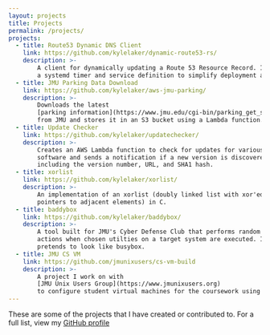 ```yaml
---
layout: projects
title: Projects
permalink: /projects/
projects:
  - title: Route53 Dynamic DNS Client
    link: https://github.com/kylelaker/dynamic-route53-rs/
    description: >-
        A client for dynamically updating a Route 53 Resource Record. Includes
        a systemd timer and service definition to simplify deployment and setup.
  - title: JMU Parking Data Download
    link: https://github.com/kylelaker/aws-jmu-parking/
    description: >-
        Downloads the latest
        [parking information](https://www.jmu.edu/cgi-bin/parking_get_sign_data.cgi)
        from JMU and stores it in an S3 bucket using a Lambda function.
  - title: Update Checker
    link: https://github.com/kylelaker/updatechecker/
    description: >-
        Creates an AWS Lambda function to check for updates for various
        software and sends a notification if a new version is discovered,
        including the version number, URL, and SHA1 hash.
  - title: xorlist
    link: https://github.com/kylelaker/xorlist/
    description: >-
        An implementation of an xorlist (doubly linked list with xor'ed
        pointers to adjacent elements) in C.
  - title: baddybox
    link: https://github.com/kylelaker/baddybox/
    description: >-
        A tool built for JMU's Cyber Defense Club that performs random unwanted
        actions when chosen utilties on a target system are executed. It
        pretends to look like busybox.
  - title: JMU CS VM
    link: https://github.com/jmunixusers/cs-vm-build
    description: >-
        A project I work on with
        [JMU Unix Users Group](https://www.jmunixusers.org)
        to configure student virtual machines for the coursework using Ansible.
---
```


These are some of the projects that I have created or contributed to. For a full list, view my [GitHub profile](https://github.com/kylelaker/)
